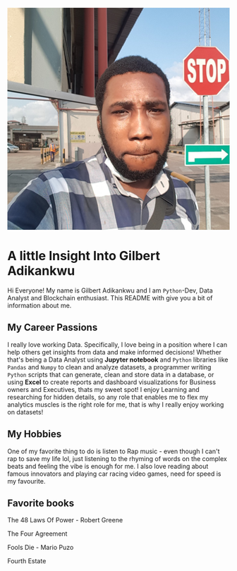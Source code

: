 ![headshot](headshot.jpg)
# A little Insight Into Gilbert Adikankwu
Hi Everyone! My name is Gilbert Adikankwu and I am `Python`-Dev, Data Analyst and Blockchain enthusiast. This README with give you a bit of information about me.

## My Career Passions
I really love working Data. Specifically, I love being in a position where I can help others get insights from data and make informed decisions! Whether that's being a Data Analyst using __Jupyter notebook__ and `Python` libraries like `Pandas` and `Numpy` to clean and analyze datasets, a programmer writing `Python` scripts that can generate, clean and store data in a database,  or using __Excel__ to create reports and dashboard visualizations for Business owners and Executives, thats my sweet spot! I enjoy Learning and researching for hidden details, so any role that enables me to flex my analytics muscles is the right role for me, that is why I really enjoy working on datasets!

## My Hobbies
One of my favorite thing to do is listen to Rap music - even though I can't rap to save my life lol, just listening to the rhyming of words on the complex beats and feeling the vibe is enough for me. I also love reading about famous innovators and playing car racing video games, need for speed is my favourite. 

## Favorite books 
The 48 Laws Of Power - Robert Greene

The Four Agreement

Fools Die - Mario Puzo

Fourth Estate
